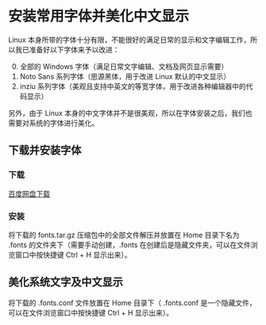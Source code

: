 # 安装常用字体并美化中文显示

Linux 本身所带的字体十分有限，不能很好的满足日常的显示和文字编辑工作，所以我已准备好以下字体来予以改进：

0. 全部的 Windows 字体（满足日常文字编辑、文档及网页显示需要）
0. Noto Sans 系列字体（思源黑体，用于改进 Linux 默认的中文显示）
0. inziu 系列字体（美观且支持中英文的等宽字体，用于改进各种编辑器中的代码显示）

另外，由于 Linux 本身的中文字体并不是很美观，所以在字体安装之后，我们也需要对系统的字体进行美化。

## 下载并安装字体

### 下载

[百度网盘下载](http://pan.baidu.com/s/1qXfn7Ko)

### 安装

将下载的 fonts.tar.gz 压缩包中的全部文件解压并放置在 Home 目录下名为 .fonts 的文件夹下（需要手动创建，.fonts 在创建后是隐藏文件夹，可以在文件浏览窗口中按快捷键 Ctrl + H 显示出来）。

## 美化系统文字及中文显示

将下载的 .fonts.conf 文件放置在 Home 目录下（ .fonts.conf 是一个隐藏文件，可以在文件浏览窗口中按快捷键 Ctrl + H 显示出来）。
